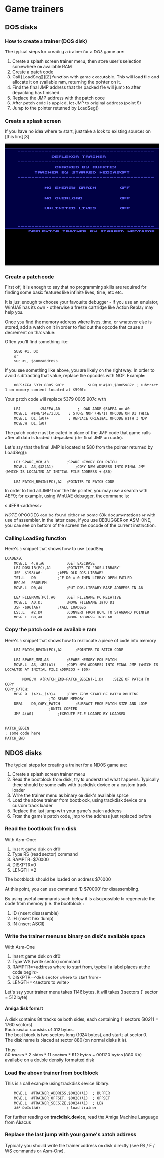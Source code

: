 # Game trainers

## DOS disks

### How to create a trainer (DOS disk)

The typical steps for creating a trainer for a DOS game are:

1. Create a splash screen trainer menu, then store user's selection somewhere on available RAM
2. Create a patch code
3. Call [LoadSeg()][2] function with game executable. This will load file and allocate it on available ram, returning the pointer on it.
4. Find the final JMP address that the packed file will jump to after depacking has finished.
5. Replace the JMP address with the patch code
6. After patch code is applied, let JMP to original address (point 5)
6. Jump to the pointer returned by LoadSeg()

### Create a splash screen

If you have no idea where to start, just take a look to existing sources on [this link][3]

![screenshot](https://github.com/fstarred/amiga-playground/blob/master/docs/deflktor_trainer.png?raw=true) 

### Create a patch code

First off, it is enough to say that no programming skills are required for finding some basic features like infinite lives, time, etc etc.

It is just enough to choose your favourite debugger - if you use an emulator, WinUAE has its own - otherwise a freeze cartridge like Action Replay may help you.

Once you find the memory address where lives, time, or whatever else is stored, add a watch on it in order to find out the opcode that cause a decrement on that value: 

Often you'll find something like:
```	
    SUBQ #1, Dx 
    or
    SUB #1, $someaddress
```	
If you see something like above, you are likely on the right way.
In order to avoid subtracting that value, replace the opcodes with NOP.
Example:

```
    0005AEEA 5379 0005 907c           SUBQ.W #$01,$0005907c ; subtract 1 on memory content located at $5907c 
``` 
Your patch code will replace 5379 0005 907c with
```
    LEA	        $5AEEA,A0        ; LOAD ADDR $5AEEA on A0
    MOVE.L	#$4E714E71,D1    ; STORE NOP (4E71) OPCODE ON D1 TWICE
    MOVE.L	D1,(A0)+         ; REPLACE ORIGINAL OPCODE WITH 3 NOP
    MOVE.W	D1,(A0)
```
The patch code must be called in place of the JMP code that game calls after all data is loaded / depacked (the final JMP on code).

Let's say that the final JMP is located at $80 from the pointer returned by LoadSeg():

```
	LEA	SPARE_MEM,A3		;SPARE MEMORY FOR PATCH
	MOVE.L	A3,$82(A1)	        ;COPY NEW ADDRESS INTO FINAL JMP (WHICH IS LOCALTED AT INITIAL FILE ADDRESS + $80)

	LEA	PATCH_BEGIN(PC),A2	;POINTER TO PATCH CODE	
```
In order to find all JMP from the file pointer, you may use a search with 4EF9; for example, using WinUAE debugger, the command is:

s 4EF9 \<address\>

*NOTE*
OPCODES can be found either on some 68k documentations or with use of assembler. In the latter case, if you use DEBUGGER on ASM-ONE, you can see on bottom of the screen the opcode of the current instruction.

### Calling LoadSeg function

Here's a snippet that shows how to use LoadSeg

```
LOADEXEC
	MOVE.L	4.W,A6			;GET EXECBASE
	LEA	DOSLIB(PC),A1		;POINTER TO 'DOS.LIBRARY'
	JSR	-$198(A6)		;OPEN OLD DOS.LIBRARY
	TST.L	D0			;IF D0 = 0 THEN LIBRAY OPEN FAILED
	BEQ.W	PROBLEM
	MOVE.L	D0,A6			;PUT DOS.LIBRARY BASE ADDRESS IN A6
	
	LEA	FILENAME(PC),A0		;GET FILENAME PC RELATIVE
	MOVE.L	A0,D1			;MOVE FILENAME INTO D1
	JSR	-$96(A6)		;CALL LOADSEG
	LSL.L	#2,D0			;CONVERT FROM BCPL TO STANDARD POINTER
	MOVE.L	D0,A0			;MOVE ADDRESS INTO A0
```
### Copy the patch code on available ram

Here's a snippet that shows how to reallocate a piece of code into memory

```
	LEA	PATCH_BEGIN(PC),A2		;POINTER TO PATCH CODE

	LEA	SPARE_MEM,A3		;SPARE MEMORY FOR PATCH
	MOVE.L	A3, $B2(A1)		;COPY NEW ADDRESS INTO FINAL JMP (WHICH IS LOCALTED AT INITIAL FILE ADDRESS + $B0)
	
        MOVE.W	#(PATCH_END-PATCH_BEGIN)-1,D0    ;SIZE OF PATCH TO COPY
COPY_PATCH:
	MOVE.B	(A2)+,(A3)+		;COPY FROM START OF PATCH ROUTINE
					;TO SPARE MEMORY
	DBRA	D0,COPY_PATCH		;SUBRACT FROM PATCH SIZE AND LOOP
					;UNTIL COPIED
	JMP	4(A0)			;EXECUTE FILE LOADED BY LOADSEG
	
	
PATCH_BEGIN
; some code here
PATCH_END
```	

## NDOS disks

The typical steps for creating a trainer for a NDOS game are:

1. Create a splash screen trainer menu
2. Read the bootblock from disk, try to understand what happens. Typically there should be some calls with trackdisk device or a custom track loader
3. Write the trainer menu as binary on disk's available space 
4. Load the above trainer from bootblock, using trackdisk device or a custom track loader
5. Replace the last jump with your game's patch address
6. From the game's patch code, jmp to the address just replaced before

### Read the bootblock from disk

With Asm-One:

1. Insert game disk on df0:
2. Type RS (read sector) command
3. RAMPTR=$70000
4. DISKPTR=0
5. LENGTH =2

The bootblock should be loaded on address $70000

At this point, you can use command 'D $70000' for disassembling.

By using useful commands such below it is also possible to regenerate the code from memory (i.e. the bootblock):

1. ID (insert disassemble)
2. IH (insert hex dump)
3. IN (insert ASCII)

### Write the trainer menu as binary on disk's available space 

With Asm-One

1. Insert game disk on df0:
2. Type WS (write sector) command
3. RAMPTR=\<address where to start from, typicall a label places at the code begin\>
4. DISKPTR=\<disk sector where to start from\>
5. LENGTH=\<sectors to write\>

Let's say your trainer menu takes 1146 bytes, it will takes 3 sectors (1 sector = 512 byte) 

#### Amiga disk format

A disk contains 80 tracks on both sides, each containing 11 sectors (80*2*11 = 1760 sectors).     
Each sector consists of 512 bytes.       
The boot biock is two sectors long (1024 bytes), and starts at sector 0.    
The disk name is placed at sector 880 (on normal disks it is).  

Thus:  
80 tracks * 2 sides * 11 sectors * 512 bytes = 901120 bytes (880 Kb) available on a double density formatted disk

### Load the above trainer from bootblock

This is a call example using trackdisk device library:

```
	MOVE.L	#TRAINER_ADDRESS,$0028(A1)	; BUFFER
	MOVE.L	#TRAINER_OFFSET, $002C(A1)	; OFFSET
	MOVE.L	#TRAINER_SECSIZE,$0024(A1)	; LEN		
	JSR	DoIo(A6)			; load trainer
```

For further reading on **trackdisk.device**, read the Amiga Machine Language from Abacus

### Replace the last jump with your game's patch address

Typically you should write the trainer address on disk directly (see RS / F / WS commands on Asm-One).
